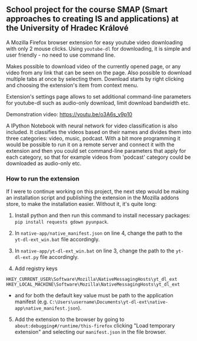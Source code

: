 ## School project for the course SMAP (Smart approaches to creating IS and applications) at the University of Hradec Králové

A Mozilla Firefox browser extension for easy youtube video downloading with only 2 mouse clicks. Using `youtube-dl` for downloading, it is simple and user friendly - no need to use command line.

Makes possible to download video of the currently opened page, or any video from any link that can be seen on the page. Also possible to download multiple tabs at once by selecting them. Download starts by right clicking and choosing the extension's item from context menu.

Extension's settings page allows to set additional command-line parameters for youtube-dl such as audio-only download, limit download bandwidth etc.

Demonstration video: https://youtu.be/o3A6s_y9p10

A IPython Notebook with neural network for video classification is also included. It classifies the videos based on their names and divides them into three categories: video, music, podcast. With a bit more programming it would be possible to run it on a remote server and connect it with the extension and then you could set command-line parameters that apply for each category, so that for example videos from 'podcast' category could be downloaded as audio-only etc.

### How to run the extension

If I were to continue working on this project, the next step would be making an installation script and publishing the extension in the Mozilla addons store, to make the installation easier. Without it, it's quite long:

1. Install python and then run this command to install necessary packages: `pip install requests gdown pyunpack`.

2. In `native-app/native_manifest.json` on line 4, change the path to the `yt-dl-ext_win.bat` file accordingly.

3. In `native-app/yt-dl-ext_win.bat` on line 3, change the path to the `yt-dl-ext.py` file accordingly.

4. Add registry keys
```
HKEY_CURRENT_USER\Software\Mozilla\NativeMessagingHosts\yt_dl_ext
HKEY_LOCAL_MACHINE\Software\Mozilla\NativeMessagingHosts\yt_dl_ext
``` 
- and for both the default key value must be path to the application manifest (e.g. `C:\Users\username\Documents\yt-dl-ext\native-app\native_manifest.json`).

5. Add the extension to the browser by going to `about:debugging#/runtime/this-firefox` clicking "Load temporary extension" and selecting our `manifest.json` in the file browser.
